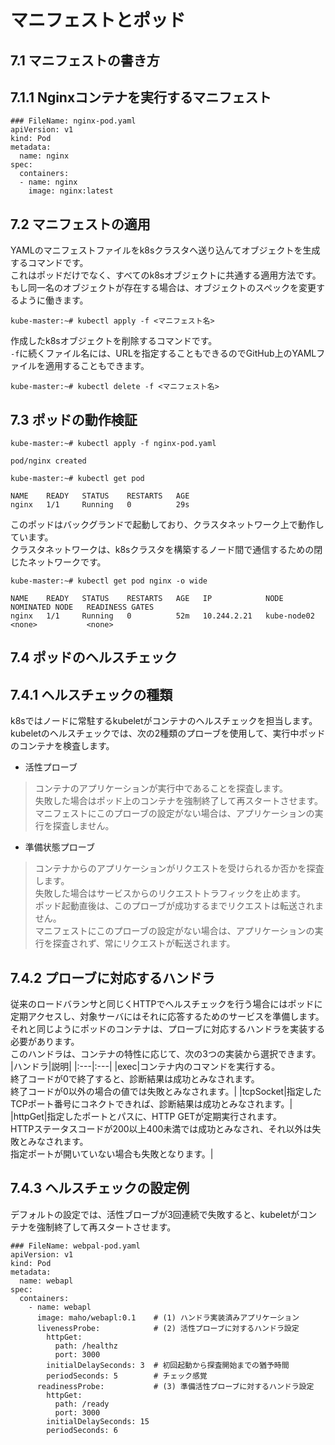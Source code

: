 # マニフェストとポッド
## 7.1 マニフェストの書き方
## 7.1.1 Nginxコンテナを実行するマニフェスト
```
### FileName: nginx-pod.yaml
apiVersion: v1
kind: Pod
metadata:
  name: nginx
spec:
  containers:
  - name: nginx
    image: nginx:latest
```
## 7.2 マニフェストの適用
YAMLのマニフェストファイルをk8sクラスタへ送り込んてオブジェクトを生成するコマンドです。  
これはポッドだけでなく、すべてのk8sオブジェクトに共通する適用方法です。  
もし同一名のオブジェクトが存在する場合は、オブジェクトのスペックを変更するように働きます。
```
kube-master:~# kubectl apply -f <マニフェスト名>
```
作成したk8sオブジェクトを削除するコマンドです。  
`-f`に続くファイル名には、URLを指定することもできるのでGitHub上のYAMLファイルを適用することもできます。
```
kube-master:~# kubectl delete -f <マニフェスト名>
```
## 7.3 ポッドの動作検証
```
kube-master:~# kubectl apply -f nginx-pod.yaml
```
```
pod/nginx created
```
```
kube-master:~# kubectl get pod
```
```
NAME    READY   STATUS    RESTARTS   AGE
nginx   1/1     Running   0          29s
```
このポッドはバックグランドで起動しており、クラスタネットワーク上で動作しています。  
クラスタネットワークは、k8sクラスタを構築するノード間で通信するための閉じたネットワークです。
```
kube-master:~# kubectl get pod nginx -o wide
```
```
NAME    READY   STATUS    RESTARTS   AGE   IP            NODE          NOMINATED NODE   READINESS GATES
nginx   1/1     Running   0          52m   10.244.2.21   kube-node02   <none>           <none>
```
## 7.4 ポッドのヘルスチェック
## 7.4.1 ヘルスチェックの種類
k8sではノードに常駐するkubeletがコンテナのヘルスチェックを担当します。  
kubeletのヘルスチェックでは、次の2種類のプローブを使用して、実行中ポッドのコンテナを検査します。
- 活性プローブ
> コンテナのアプリケーションが実行中であることを探査します。  
> 失敗した場合はポッド上のコンテナを強制終了して再スタートさせます。  
> マニフェストにこのプローブの設定がない場合は、アプリケーションの実行を探査しません。

- 準備状態プローブ
> コンテナからのアプリケーションがリクエストを受けられるか否かを探査します。  
> 失敗した場合はサービスからのリクエストトラフィックを止めます。  
> ポッド起動直後は、このプローブが成功するまでリクエストは転送されません。  
> マニフェストにこのプローブの設定がない場合は、アプリケーションの実行を探査されず、常にリクエストが転送されます。

## 7.4.2 プローブに対応するハンドラ
従来のロードバランサと同じくHTTPでヘルスチェックを行う場合にはポッドに定期アクセスし、対象サーバにはそれに応答するためのサービスを準備します。  
それと同じようにポッドのコンテナは、プローブに対応するハンドラを実装する必要があります。  
このハンドラは、コンテナの特性に応じて、次の3つの実装から選択できます。
|ハンドラ|説明|
|:---|:---|
|exec|コンテナ内のコマンドを実行する。</br>終了コードが0で終了すると、診断結果は成功とみなされます。</br>終了コードが0以外の場合の値では失敗とみなされます。|
|tcpSocket|指定したTCPポート番号にコネクトできれば、診断結果は成功とみなされます。|
|httpGet|指定したポートとパスに、HTTP GETが定期実行されます。</br>HTTPステータスコードが200以上400未満では成功とみなされ、それ以外は失敗とみなされます。</br>指定ポートが開いていない場合も失敗となります。|

## 7.4.3 ヘルスチェックの設定例
デフォルトの設定では、活性ブローブが3回連続で失敗すると、kubeletがコンテナを強制終了して再スタートさせます。
```
### FileName: webpal-pod.yaml
apiVersion: v1
kind: Pod
metadata:
  name: webapl
spec:
  containers:
    - name: webapl
      image: maho/webapl:0.1    # (1) ハンドラ実装済みアプリケーション
      livenessProbe:            # (2) 活性プローブに対するハンドラ設定
        httpGet:
          path: /healthz
          port: 3000
        initialDelaySeconds: 3  # 初回起動から探査開始までの猶予時間
        periodSeconds: 5        # チェック感覚
      readinessProbe:           # (3) 準備活性プローブに対するハンドラ設定
        httpGet:
          path: /ready
          port: 3000
        initialDelaySeconds: 15
        periodSeconds: 6
```
